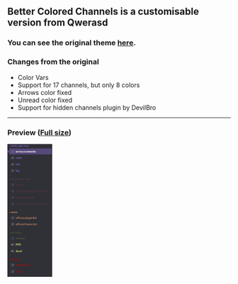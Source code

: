 ## Better Colored Channels is a customisable version from Qwerasd
### You can see the original theme [here](https://qwerasd205.github.io/ColoredChannels).


### Changes from the original
- Color Vars
- Support for 17 channels, but only 8 colors
- Arrows color fixed
- Unread color fixed
- Support for hidden channels plugin by DevilBro

___

### Preview ([Full size](https://raw.githubusercontent.com/ZEBAS204/Better-Colored-Channels/stuffs/preview.JPG))
<img height="300" src="https://github.com/ZEBAS204/Better-Colored-Channels/blob/stuffs/preview.JPG"/>
